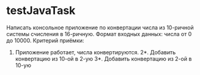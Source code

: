# testJavaTask
Написать консольное приложение по конвертации числа из 10-ричной системы
счисления в 16-ричную.
Формат входных данных: числа от 0 до 10000.
Критерий приёмки:
1. Приложение работает, числа конвертируются.
   2*. Добавить конвертацию из 10-ой в 2-ую
   3*. Добавить конвертацию из 2-ой в 10-ую